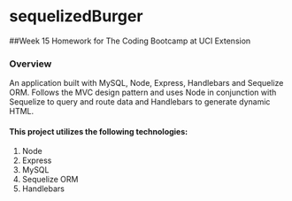 # sequelizedBurger
##Week 15 Homework for The Coding Bootcamp at UCI Extension

### Overview

An application built with MySQL, Node, Express, Handlebars and Sequelize ORM. Follows the MVC design pattern and uses Node in conjunction with Sequelize to query and route data and Handlebars to generate dynamic HTML.

#### This project utilizes the following technologies:
1. Node
2. Express
3. MySQL
4. Sequelize ORM
5. Handlebars
